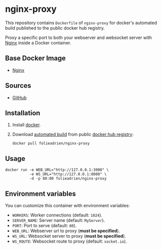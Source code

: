 # nginx-proxy

This repository contains `Dockerfile` of `nginx-proxy` for docker's automated build
published to the public docker hub registry.

Proxy a specific port to both your webserver and websocket server with
[Nginx](http://nginx.com/) inside a Docker container.

## Base Docker Image

* [Nginx](https://registry.hub.docker.com/_/nginx/)

## Sources

* [GitHub](https://github.com/folieadrien/nginx-proxy)

## Installation

1. Install [docker](http://www.docker.com).

2. Download [automated build](https://registry.hub.docker.com/u/folieadrien/nginx-proxy) from public 
[docker hub registry](https://registry.hub.docker.com/):

    `docker pull folieadrien/nginx-proxy`

## Usage

    docker run -e WEB_URL="http://127.0.0.1:3000" \
               -e WS_URL="http://127.0.0.1:8080" \
               -d -p 80:80 folieadrien/nginx-proxy
               
## Environment variables

You can customize this container with environment variables:

* `WORKERS`: Worker connections (default: `1024`).
* `SERVER_NAME`: Server name (default: `MyServer`).
* `PORT`: Port to serve (default: `80`).
* `WEB_URL`: Webserver url to proxy (**must be specified**).
* `WS_URL`: Websocket server to proxy (**must be specified**).
* `WS_ROUTE`: Websocket route to proxy (default: `socket.io`).